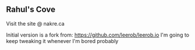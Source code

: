 ## Rahul's Cove

Visit the site @ nakre.ca

Initial version is a fork from: https://github.com/leerob/leerob.io
I'm going to keep tweaking it whenever I'm bored probably

